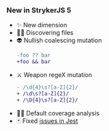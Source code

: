 ### New in StrykerJS 5

* ✨ New dimension
* <!-- .element class="fragment" --> 🤷‍♂️ Discovering files
* <!-- .element class="fragment" --> 👽 Nullish coalescing mutation
  ```diff
  -foo ?? bar
  +foo && bar
  ```
* <!-- .element class="fragment" --> ⚔ Weapon regeX mutation
  ```diff
  - /\d{4}\s?[a-Z]{2}/
  + /\d\s?[a-Z]{2}/
  + /\D{4}\s?[a-Z]{2}/
  ```
* <!-- .element class="fragment" --> 🕵️‍♂️ Default coverage analysis
* <!-- .element class="fragment" --> 🃏 Fixed <a href="https://github.com/facebook/jest/pulls?q=is%3Apr+author%3Anicojs+is%3Aclosed" target="_blank">issues in Jest</a>

<!-- .element class="no-list"  -->